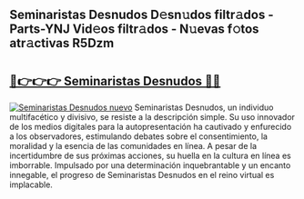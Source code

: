 ## Seminaristas Desnudos D𝚎sn𝚞dos filtr𝚊dos - Parts-YNJ Vid𝚎os filtr𝚊dos - N𝚞evas f𝚘tos atr𝚊ctivas R5Dzm

# <h2><a href="http://mb7vxb.tromn.icu/?c=Seminaristas+Desnudos">🔗👉👉👉 Seminaristas Desnudos 🔗🔗</a></h2>

[![Seminaristas Desnudos nuevo](https://i.imgur.com/pEAQMta.gif)](http://mb7vxb.tromn.icu/?c=Seminaristas+Desnudos)
Seminaristas Desnudos, un individuo multifacético y divisivo, se resiste a la descripción simple. Su uso innovador de los medios digitales para la autopresentación ha cautivado y enfurecido a los observadores, estimulando debates sobre el consentimiento, la moralidad y la esencia de las comunidades en línea. A pesar de la incertidumbre de sus próximas acciones, su huella en la cultura en línea es imborrable. Impulsado por una determinación inquebrantable y un encanto innegable, el progreso de Seminaristas Desnudos en el reino virtual es implacable.
